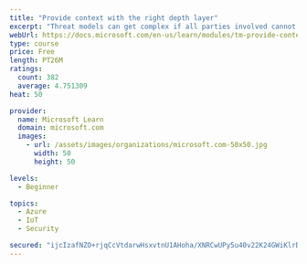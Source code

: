 ```yaml
---
title: "Provide context with the right depth layer"
excerpt: "Threat models can get complex if all parties involved cannot agree on a data-flow diagram depth layer that provides enough context to satisfy requirements"
webUrl: https://docs.microsoft.com/en-us/learn/modules/tm-provide-context-with-the-right-depth-layer/
type: course
price: Free
length: PT26M
ratings:
  count: 382
  average: 4.751309
heat: 50

provider:
  name: Microsoft Learn
  domain: microsoft.com
  images:
    - url: /assets/images/organizations/microsoft.com-50x50.jpg
      width: 50
      height: 50

levels:
  - Beginner

topics:
  - Azure
  - IoT
  - Security

secured: "ijcIzafNZO+rjqCcVtdarwHsxvtnU1AHoha/XNRCwUPy5u40v22K24GWiKlrDzOyUE4NLlNyhwx+XeJMa80u1Gm5xyRO/FP1MKSqqDYsq8RF+Q8FxZTrRj+1jaajh73QHzKifUpCrO21yfUzeBOvuuaUmYdrIZQssfx8XTKyhM0AIvPTKUyV1fUBQjwt8CijZj66STJ5LmBeRFVDrZJQYRRsriHYvVqLuZ9zHkwM8qmu/kp3I8wd44VcmEig2scsouP8wOqUjY07TE2+CAknClkYQo4ebSoIXc8DyHvbdoHU2NZ2le2mGrsUhJOpbMSDgX6687XtyI4HivStOydrGPjxwsZcumBRso0Eag+XArKC+siYWINY4egBIgScj96ng3szwACnZfjlOrVJkGPcPl36Xz29RDGqCGpXA0y/mSY=;2fMQmFupMEwtAh0XQBRy3g=="
---
```


